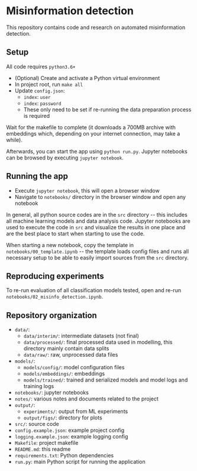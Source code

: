 # Misinformation detection

This repository contains code and research on automated misinformation detection.

## Setup

All code requires `python3.6+`

* (Optional) Create and activate a Python virtual environment
* In project root, run `make all`
* Update `config.json`:
    * `index`: `user`
    * `index`: `password`
    * These only need to be set if re-running the data preparation process is required

Wait for the makefile to complete (it downloads a 700MB archive with embeddings which, depending on your internet connection, may take a while).

Afterwards, you can start the app using `python run.py`. Jupyter notebooks can be browsed by executing `jupyter notebook`.

## Running the app

* Execute `jupyter notebook`, this will open a browser window
* Navigate to `notebooks/` directory in the browser window and open any notebook

In general, all python source codes are in the `src` directory -- this includes all machine learning models and data analysis code. Jupyter notebooks are used to execute the code in `src` and visualize the results in one place and are the best place to start when starting to use the code.

When starting a new notebook, copy the template in `notebooks/00_template.ipynb` -- the template loads config files and runs all necessary setup to be able to easily import sources from the `src` directory.

## Reproducing experiments

To re-run evaluation of all classification models tested, open and re-run `notebooks/02_misinfo_detection.ipynb`.

## Repository organization

* `data/`:
    * `data/interim/`: intermediate datasets (not final)
    * `data/processed/`: final processed data used in modelling, this directory mainly contain data splits
    * `data/raw/`: raw, unprocessed data files
* `models/`:
    * `models/config/`: model configuration files
    * `models/embeddings/`: embeddings
    * `models/trained/`: trained and serialized models and model logs and training logs
* `notebooks/`: jupyter notebooks
* `notes/`: various notes and documents related to the project
* `output/`:
    * `experiments/`: output from ML experiments
    * `output/figs/`: directory for plots
* `src/`: source code
* `config.example.json`: example project config
* `logging.example.json`: example logging config
* `Makefile`: project makefile
* `README.md`: this readme
* `requirements.txt`: Python dependencies
* `run.py`: main Python script for running the application
